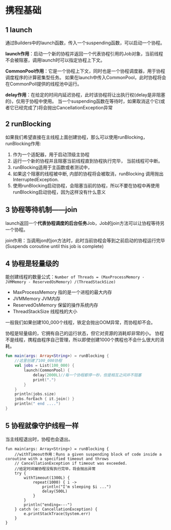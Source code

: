# 携程基础

## 1 launch

通过Builders中的launch函数，传入一个suspending函数，可以启动一个协程。

**launch作用**：启动一个新的协程并返回一个代表协程引用的Job对象，当前线程不会被阻塞，调用launch时可以指定协程上下文。

**CommonPool作用**：它是一个协程上下文，同时也是一个协程调度器，用于协程调度程序的计算密集型任务。
如果在launch中传入CommonPool，此时协程将会在CommonPoll提供的线程池中运行。

**delay作用**：在给定的时间内延迟协程，此时该协程将让出执行权(delay是非阻塞的)，仅用于协程中使用。
当一个suspending函数在等待时，如果取消这个它(或者它已经完成了)将会抛出CancellationException异常


## 2 runBlocking

如果我们希望直接在主线程上面创建协程，那么可以使用runBlocking，runBlocking作用:

1. 作为一个适配器，用于启动顶级主协程
2. 运行一个新的协程并且阻塞当前线程直到协程执行完毕， 当前线程可中断。
3. runBlocking适用于主函数或者测试中，
4. 如果这个阻塞的线程被中断, 内部的协程将会被取消，runBlocking 调用抛出InterruptedException.
5. 使用runBlocking启动协程，会阻塞当前的协程，所以不要在协程中再使用runBlocking启动协程，因为这样没有什么意义

## 3 协程等待机制——join

launch返回一个**代表协程调度的后台任务**Job，Job的join方法可以让协程等待另一个协程。

join作用：当调用jon的jon方法时，此时当前协程会等到之前启动的协程运行完毕(Suspends coroutine until this job is complete)

## 4 协程是轻量级的


能创建线程的数量公式：`Number of Threads = (MaxProcessMemory - JVMMemory - ReservedOsMemory) /(ThreadStackSize)`

- MaxProcessMemory 指的是一个进程的最大内存
- JVMMemory JVM内存
- ReservedOsMemory 保留的操作系统内存
- ThreadStackSize 线程栈的大小

一般我们如果创建100_000个线程，铁定会抛出OOM异常，而协程却不会。

协程是轻量级的，它拥有自己的运行状态，但它对资源的消耗却非常的小。
协程不是线程，携程由程序自己管理，所以即使创建1000个携程也不会什么很大的消耗。

```kotlin
fun main(args: Array<String>) = runBlocking {
    //这里创建了100_000协程
    val jobs = List(100_000) {
        launch(CommonPool) {
            delay(2000L)//每一个协程都停一秒，但是相互之间并不阻塞
            print(".")
        }
    }
    println(jobs.size)
    jobs.forEach { it.join() }
    println(" end ....")
}
```

## 5 协程就像守护线程一样

当主线程退出时，协程也会退出。

```
fun main(args: Array<String>) = runBlocking {
    //withTimeout作用：Runs a given suspending block of code inside a coroutine with a specified timeout and throws
    // CancellationException if timeout was exceeded.
    //给定时间被协程没有执行完毕，将会抛出异常
    try {
        withTimeout(1300L) {
            repeat(1000) { i ->
                println("I'm sleeping $i ...")
                delay(500L)
            }
        }
        println("ending=---")
    } catch (e: CancellationException) {
        e.printStackTrace(System.err)
    }
}
```